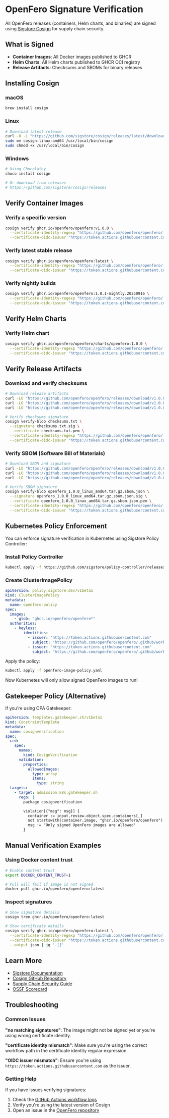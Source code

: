 # OpenFero Signature Verification

All OpenFero releases (containers, Helm charts, and binaries) are signed using [Sigstore Cosign](https://www.sigstore.dev/) for supply chain security.

## What is Signed

- **Container Images**: All Docker images published to GHCR
- **Helm Charts**: All Helm charts published to GHCR OCI registry
- **Release Artifacts**: Checksums and SBOMs for binary releases

## Installing Cosign

### macOS

```bash
brew install cosign
```

### Linux

```bash
# Download latest release
curl -O -L "https://github.com/sigstore/cosign/releases/latest/download/cosign-linux-amd64"
sudo mv cosign-linux-amd64 /usr/local/bin/cosign
sudo chmod +x /usr/local/bin/cosign
```

### Windows

```powershell
# Using Chocolatey
choco install cosign

# Or download from releases
# https://github.com/sigstore/cosign/releases
```

## Verify Container Images

### Verify a specific version

```bash
cosign verify ghcr.io/openfero/openfero:v1.0.0 \
  --certificate-identity-regexp "https://github.com/openfero/openfero/.github/workflows/release.yml@.*" \
  --certificate-oidc-issuer "https://token.actions.githubusercontent.com"
```

### Verify latest stable release

```bash
cosign verify ghcr.io/openfero/openfero:latest \
  --certificate-identity-regexp "https://github.com/openfero/openfero/.github/workflows/release.yml@.*" \
  --certificate-oidc-issuer "https://token.actions.githubusercontent.com"
```

### Verify nightly builds

```bash
cosign verify ghcr.io/openfero/openfero:1.0.1-nightly.20250916 \
  --certificate-identity-regexp "https://github.com/openfero/openfero/.github/workflows/nightly-build.yml@.*" \
  --certificate-oidc-issuer "https://token.actions.githubusercontent.com"
```

## Verify Helm Charts

### Verify Helm chart

```bash
cosign verify ghcr.io/openfero/openfero/charts/openfero:1.0.0 \
  --certificate-identity-regexp "https://github.com/openfero/openfero/.github/workflows/release-only-chart.yaml@.*" \
  --certificate-oidc-issuer "https://token.actions.githubusercontent.com"
```

## Verify Release Artifacts

### Download and verify checksums

```bash
# Download release artifacts
curl -LO "https://github.com/openfero/openfero/releases/download/v1.0.0/checksums.txt"
curl -LO "https://github.com/openfero/openfero/releases/download/v1.0.0/checksums.txt.sig"
curl -LO "https://github.com/openfero/openfero/releases/download/v1.0.0/checksums.txt.pem"

# Verify checksums signature
cosign verify-blob checksums.txt \
  --signature checksums.txt.sig \
  --certificate checksums.txt.pem \
  --certificate-identity-regexp "https://github.com/openfero/openfero/.github/workflows/release.yml@.*" \
  --certificate-oidc-issuer "https://token.actions.githubusercontent.com"
```

### Verify SBOM (Software Bill of Materials)

```bash
# Download SBOM and signature
curl -LO "https://github.com/openfero/openfero/releases/download/v1.0.0/openfero_1.0.0_linux_amd64.tar.gz.sbom.json"
curl -LO "https://github.com/openfero/openfero/releases/download/v1.0.0/openfero_1.0.0_linux_amd64.tar.gz.sbom.json.sig"
curl -LO "https://github.com/openfero/openfero/releases/download/v1.0.0/openfero_1.0.0_linux_amd64.tar.gz.sbom.json.pem"

# Verify SBOM signature
cosign verify-blob openfero_1.0.0_linux_amd64.tar.gz.sbom.json \
  --signature openfero_1.0.0_linux_amd64.tar.gz.sbom.json.sig \
  --certificate openfero_1.0.0_linux_amd64.tar.gz.sbom.json.pem \
  --certificate-identity-regexp "https://github.com/openfero/openfero/.github/workflows/release.yml@.*" \
  --certificate-oidc-issuer "https://token.actions.githubusercontent.com"
```

## Kubernetes Policy Enforcement

You can enforce signature verification in Kubernetes using Sigstore Policy Controller:

### Install Policy Controller

```bash
kubectl apply -f https://github.com/sigstore/policy-controller/releases/latest/download/policy-controller-latest.yaml
```

### Create ClusterImagePolicy

```yaml
apiVersion: policy.sigstore.dev/v1beta1
kind: ClusterImagePolicy
metadata:
  name: openfero-policy
spec:
  images:
    - glob: "ghcr.io/openfero/openfero*"
  authorities:
    - keyless:
        identities:
          - issuer: "https://token.actions.githubusercontent.com"
            subject: "https://github.com/openfero/openfero/.github/workflows/release.yml@refs/tags/v*"
          - issuer: "https://token.actions.githubusercontent.com"
            subject: "https://github.com/openfero/openfero/.github/workflows/nightly-build.yml@refs/heads/main"
```

Apply the policy:

```bash
kubectl apply -f openfero-image-policy.yaml
```

Now Kubernetes will only allow signed OpenFero images to run!

## Gatekeeper Policy (Alternative)

If you're using OPA Gatekeeper:

```yaml
apiVersion: templates.gatekeeper.sh/v1beta1
kind: ConstraintTemplate
metadata:
  name: cosignverification
spec:
  crd:
    spec:
      names:
        kind: CosignVerification
      validation:
        properties:
          allowedImages:
            type: array
            items:
              type: string
  targets:
    - target: admission.k8s.gatekeeper.sh
      rego: |
        package cosignverification

        violation[{"msg": msg}] {
          container := input.review.object.spec.containers[_]
          not startswith(container.image, "ghcr.io/openfero/openfero")
          msg := "Only signed OpenFero images are allowed"
        }
```

## Manual Verification Examples

### Using Docker content trust

```bash
# Enable content trust
export DOCKER_CONTENT_TRUST=1

# Pull will fail if image is not signed
docker pull ghcr.io/openfero/openfero:latest
```

### Inspect signatures

```bash
# Show signature details
cosign tree ghcr.io/openfero/openfero:latest

# Show certificate details
cosign verify ghcr.io/openfero/openfero:latest \
  --certificate-identity-regexp "https://github.com/openfero/openfero/.github/workflows/release.yml@.*" \
  --certificate-oidc-issuer "https://token.actions.githubusercontent.com" \
  --output json | jq '.[]'
```

## Learn More

- [Sigstore Documentation](https://docs.sigstore.dev/)
- [Cosign GitHub Repository](https://github.com/sigstore/cosign)
- [Supply Chain Security Guide](https://slsa.dev/)
- [OSSF Scorecard](https://github.com/ossf/scorecard)

## Troubleshooting

### Common Issues

**"no matching signatures"**: The image might not be signed yet or you're using wrong certificate identity.

**"certificate identity mismatch"**: Make sure you're using the correct workflow path in the certificate identity regular expression.

**"OIDC issuer mismatch"**: Ensure you're using `https://token.actions.githubusercontent.com` as the issuer.

### Getting Help

If you have issues verifying signatures:

1. Check the [GitHub Actions workflow logs](https://github.com/openfero/openfero/actions)
2. Verify you're using the latest version of Cosign
3. Open an issue in the [OpenFero repository](https://github.com/openfero/openfero/issues)

